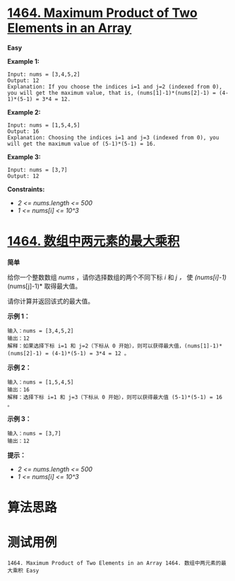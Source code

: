 # [1464. Maximum Product of Two Elements in an Array][enTitle]

**Easy**








**Example 1:** 

```
Input: nums = [3,4,5,2]
Output: 12 
Explanation: If you choose the indices i=1 and j=2 (indexed from 0), you will get the maximum value, that is, (nums[1]-1)*(nums[2]-1) = (4-1)*(5-1) = 3*4 = 12. 

```

**Example 2:** 

```
Input: nums = [1,5,4,5]
Output: 16
Explanation: Choosing the indices i=1 and j=3 (indexed from 0), you will get the maximum value of (5-1)*(5-1) = 16.

```

**Example 3:** 

```
Input: nums = [3,7]
Output: 12

```



**Constraints:** 

-  *2 <= nums.length <= 500*  
-  *1 <= nums[i] <= 10^3* 


# [1464. 数组中两元素的最大乘积][cnTitle]

**简单**

给你一个整数数组  *nums* ，请你选择数组的两个不同下标  *i*  和  *j*  *，* 使  *(nums[i]-1)*(nums[j]-1)*  取得最大值。

请你计算并返回该式的最大值。



**示例 1：** 

```
输入：nums = [3,4,5,2]
输出：12 
解释：如果选择下标 i=1 和 j=2（下标从 0 开始），则可以获得最大值，(nums[1]-1)*(nums[2]-1) = (4-1)*(5-1) = 3*4 = 12 。 

```

**示例 2：** 

```
输入：nums = [1,5,4,5]
输出：16
解释：选择下标 i=1 和 j=3（下标从 0 开始），则可以获得最大值 (5-1)*(5-1) = 16 。

```

**示例 3：** 

```
输入：nums = [3,7]
输出：12

```



**提示：** 

-  *2 <= nums.length <= 500*  
-  *1 <= nums[i] <= 10^3* 




# 算法思路

# 测试用例
```
1464. Maximum Product of Two Elements in an Array 1464. 数组中两元素的最大乘积 Easy
```

[enTitle]: https://leetcode.com/problems/maximum-product-of-two-elements-in-an-array/
[cnTitle]: https://leetcode-cn.com/problems/maximum-product-of-two-elements-in-an-array/
